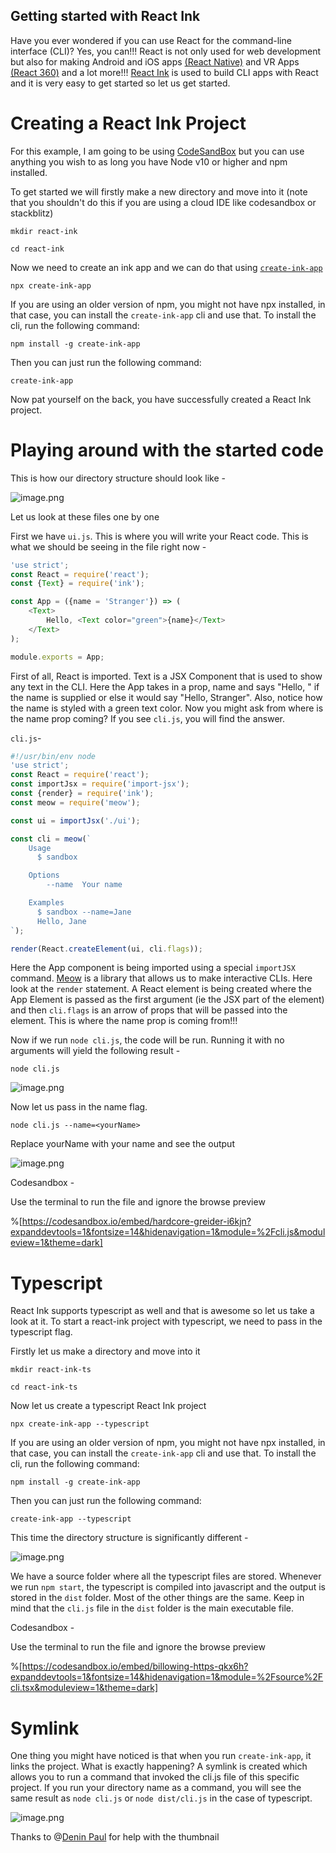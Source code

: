 ## Getting started with React Ink

Have you ever wondered if you can use React for the command-line interface (CLI)? Yes, you can!!! React is not only used for web development but also for making Android and iOS apps [(React Native)](https://reactnative.dev/) and VR Apps [(React 360)](https://github.com/facebookarchive/react-360#readme) and a lot more!!! [React Ink](https://github.com/vadimdemedes/ink) is used to build CLI apps with React and it is very easy to get started so let us get started.

# Creating a React Ink Project 

For this example, I am going to be using [CodeSandBox](https://codesandbox.io/) but you can use anything you wish to as long you have Node v10 or higher and npm installed.

To get started we will firstly make a new directory and move into it (note that you shouldn't do this if you are using a cloud IDE like codesandbox or stackblitz)
```
mkdir react-ink
```

```
cd react-ink
```

Now we need to create an ink app and we can do that using [`create-ink-app`](https://github.com/vadimdemedes/create-ink-app)
```
npx create-ink-app
```

If you are using an older version of npm, you might not have npx installed, in that case, you can install the `create-ink-app` cli and use that.
To install the cli, run the following command:
```
npm install -g create-ink-app
```

Then you can just run the following command:
```
create-ink-app
```

Now pat yourself on the back, you have successfully created a React Ink project. 

# Playing around with the started code

This is how our directory structure should look like - 

![image.png](https://cdn.hashnode.com/res/hashnode/image/upload/v1631959617867/3aTrdqVMQ.png)

Let us look at these files one by one

First we have `ui.js`. This is where you will write your React code. This is what we should be seeing in the file right now - 
```js
'use strict';
const React = require('react');
const {Text} = require('ink');

const App = ({name = 'Stranger'}) => (
	<Text>
		Hello, <Text color="green">{name}</Text>
	</Text>
);

module.exports = App;
```
First of all, React is imported. Text is a JSX Component that is used to show any text in the CLI. Here the App takes in a prop, name and says "Hello, <name>" if the name is supplied or else it would say "Hello, Stranger". Also, notice how the name is styled with a green text color. Now you might ask from where is the name prop coming? If you see `cli.js`, you will find the answer.

`cli.js`-

```js
#!/usr/bin/env node
'use strict';
const React = require('react');
const importJsx = require('import-jsx');
const {render} = require('ink');
const meow = require('meow');

const ui = importJsx('./ui');

const cli = meow(`
	Usage
	  $ sandbox

	Options
		--name  Your name

	Examples
	  $ sandbox --name=Jane
	  Hello, Jane
`);

render(React.createElement(ui, cli.flags));
```

Here the App component is being imported using a special `importJSX` command. [Meow](https://www.npmjs.com/package/meow) is a library that allows us to make interactive CLIs. Here look at the `render` statement. A React element is being created where the App Element is passed as the first argument (ie the JSX part of the element) and then `cli.flags` is an arrow of props that will be passed into the element. This is where the name prop is coming from!!!

Now if we run `node cli.js`, the code will be run. Running it with no arguments will yield the following result - 

```
node cli.js
```

![image.png](https://cdn.hashnode.com/res/hashnode/image/upload/v1631960251325/adxkMN0J6.png)

Now let us pass in the name flag.

```
node cli.js --name=<yourName>
```
Replace yourName with your name and see the output


![image.png](https://cdn.hashnode.com/res/hashnode/image/upload/v1631960380982/DNUy3vYvU.png)

Codesandbox - 

Use the terminal to run the file and ignore the browse preview

%[https://codesandbox.io/embed/hardcore-greider-i6kjn?expanddevtools=1&fontsize=14&hidenavigation=1&module=%2Fcli.js&moduleview=1&theme=dark]


# Typescript
React Ink supports typescript as well and that is awesome so let us take a look at it. To start a react-ink project with typescript, we need to pass in the typescript flag.

Firstly let us make a directory and move into it

```
mkdir react-ink-ts
```

```
cd react-ink-ts
```

Now let us create a typescript React Ink project

```
npx create-ink-app --typescript
```

If you are using an older version of npm, you might not have npx installed, in that case, you can install the `create-ink-app` cli and use that.
To install the cli, run the following command:
```
npm install -g create-ink-app
```

Then you can just run the following command:
```
create-ink-app --typescript
```

This time the directory structure is significantly different - 

![image.png](https://cdn.hashnode.com/res/hashnode/image/upload/v1631961299423/nMcCOkwz0.png)

We have a source folder where all the typescript files are stored. Whenever we run `npm start`, the typescript is compiled into javascript and the output is stored in the `dist` folder. Most of the other things are the same. Keep in mind that the `cli.js` file in the `dist` folder is the main executable file.

Codesandbox - 

Use the terminal to run the file and ignore the browse preview

%[https://codesandbox.io/embed/billowing-https-qkx6h?expanddevtools=1&fontsize=14&hidenavigation=1&module=%2Fsource%2Fcli.tsx&moduleview=1&theme=dark]

# Symlink
One thing you might have noticed is that when you run `create-ink-app`, it links the project. What is exactly happening? A symlink is created which allows you to run a command that invoked the cli.js file of this specific project. If you run your directory name as a command, you will see the same result as `node cli.js` or `node dist/cli.js` in the case of typescript.


![image.png](https://cdn.hashnode.com/res/hashnode/image/upload/v1631962074043/jUNFZANdV.png)

Thanks to @[Denin Paul](@deninpaul) for help with the thumbnail